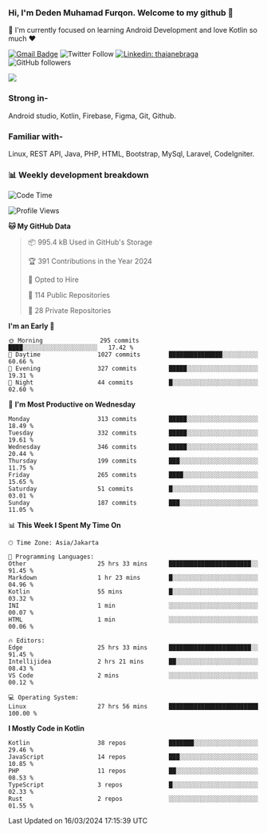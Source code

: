 ### Hi, I'm Deden Muhamad Furqon. Welcome to my github 👋

<!--
**furqoncreative/furqoncreative** is a ✨ _special_ ✨ repository because its `README.md` (this file) appears on your GitHub profile.

Here are some ideas to get you started:

- 🔭 I’m currently working on ...
- 👯 I’m looking to collaborate on ...
- 🤔 I’m looking for help with ...
- 💬 Ask me about ...
- 📫 How to reach me: ...
- 😄 Pronouns: ...
- ⚡ Fun fact: ...
-->

  🌱 I'm currently focused on learning Android Development and love Kotlin so much ❤ 

[![Gmail Badge](https://img.shields.io/badge/-furqoncreative24@gmail.com-c14438?style=flat-square&logo=Gmail&logoColor=white&link=mailto:furqoncreative24@gmail.com)](mailto:furqoncreative24@gmail.com)
![Twitter Follow](https://img.shields.io/twitter/follow/furqoncreative?label=Follow)
[![Linkedin: thaianebraga](https://img.shields.io/badge/-Deden_Muhamad_Furqon-blue?style=flat-square&logo=Linkedin&logoColor=white&link=https://www.linkedin.com/in/anmol-p-singh/)](https://www.linkedin.com/in/furqoncreative/)
![GitHub followers](https://img.shields.io/github/followers/furqoncreative?label=Follow&style=social)

<img src="https://github-readme-stats.sera5-dev.vercel.app/api?username=furqoncreative&hide=stars&show_icons=true&count_private=true&include_all_commits=true&title_color=#008080&icon_color=#008080&hide_border=true" width="">

### Strong in-

Android studio, Kotlin, Firebase, Figma, Git, Github.

### Familiar with-
Linux, REST API, Java, PHP, HTML, Bootstrap, MySql, Laravel, CodeIgniter.

### 📊 Weekly development breakdown

<!--START_SECTION:waka-->
![Code Time](http://img.shields.io/badge/Code%20Time-2%2C031%20hrs%2043%20mins-blue)

![Profile Views](http://img.shields.io/badge/Profile%20Views-0-blue)

**🐱 My GitHub Data** 

> 📦 995.4 kB Used in GitHub's Storage 
 > 
> 🏆 391 Contributions in the Year 2024
 > 
> 💼 Opted to Hire
 > 
> 📜 114 Public Repositories 
 > 
> 🔑 28 Private Repositories 
 > 
**I'm an Early 🐤** 

```text
🌞 Morning                295 commits         ████░░░░░░░░░░░░░░░░░░░░░   17.42 % 
🌆 Daytime                1027 commits        ███████████████░░░░░░░░░░   60.66 % 
🌃 Evening                327 commits         █████░░░░░░░░░░░░░░░░░░░░   19.31 % 
🌙 Night                  44 commits          █░░░░░░░░░░░░░░░░░░░░░░░░   02.60 % 
```
📅 **I'm Most Productive on Wednesday** 

```text
Monday                   313 commits         █████░░░░░░░░░░░░░░░░░░░░   18.49 % 
Tuesday                  332 commits         █████░░░░░░░░░░░░░░░░░░░░   19.61 % 
Wednesday                346 commits         █████░░░░░░░░░░░░░░░░░░░░   20.44 % 
Thursday                 199 commits         ███░░░░░░░░░░░░░░░░░░░░░░   11.75 % 
Friday                   265 commits         ████░░░░░░░░░░░░░░░░░░░░░   15.65 % 
Saturday                 51 commits          █░░░░░░░░░░░░░░░░░░░░░░░░   03.01 % 
Sunday                   187 commits         ███░░░░░░░░░░░░░░░░░░░░░░   11.05 % 
```


📊 **This Week I Spent My Time On** 

```text
🕑︎ Time Zone: Asia/Jakarta

💬 Programming Languages: 
Other                    25 hrs 33 mins      ███████████████████████░░   91.45 % 
Markdown                 1 hr 23 mins        █░░░░░░░░░░░░░░░░░░░░░░░░   04.96 % 
Kotlin                   55 mins             █░░░░░░░░░░░░░░░░░░░░░░░░   03.32 % 
INI                      1 min               ░░░░░░░░░░░░░░░░░░░░░░░░░   00.07 % 
HTML                     1 min               ░░░░░░░░░░░░░░░░░░░░░░░░░   00.06 % 

🔥 Editors: 
Edge                     25 hrs 33 mins      ███████████████████████░░   91.45 % 
Intellijidea             2 hrs 21 mins       ██░░░░░░░░░░░░░░░░░░░░░░░   08.43 % 
VS Code                  2 mins              ░░░░░░░░░░░░░░░░░░░░░░░░░   00.12 % 

💻 Operating System: 
Linux                    27 hrs 56 mins      █████████████████████████   100.00 % 
```

**I Mostly Code in Kotlin** 

```text
Kotlin                   38 repos            ███████░░░░░░░░░░░░░░░░░░   29.46 % 
JavaScript               14 repos            ███░░░░░░░░░░░░░░░░░░░░░░   10.85 % 
PHP                      11 repos            ██░░░░░░░░░░░░░░░░░░░░░░░   08.53 % 
TypeScript               3 repos             █░░░░░░░░░░░░░░░░░░░░░░░░   02.33 % 
Rust                     2 repos             ░░░░░░░░░░░░░░░░░░░░░░░░░   01.55 % 
```




 Last Updated on 16/03/2024 17:15:39 UTC
<!--END_SECTION:waka-->
